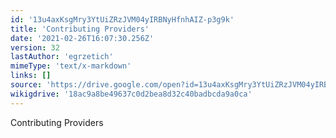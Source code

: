 ```yaml
---
id: '13u4axKsgMry3YtUiZRzJVM04yIRBNyHfnhAIZ-p3g9k'
title: 'Contributing Providers'
date: '2021-02-26T16:07:30.256Z'
version: 32
lastAuthor: 'egrzetich'
mimeType: 'text/x-markdown'
links: []
source: 'https://drive.google.com/open?id=13u4axKsgMry3YtUiZRzJVM04yIRBNyHfnhAIZ-p3g9k'
wikigdrive: '18ac9a8be49637c0d2bea8d32c40badbcda9a0ca'
---
```

Contributing Providers
